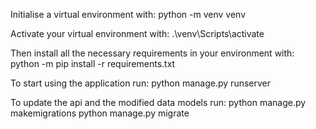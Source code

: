 Initialise a virtual environment with:
python -m venv venv

Activate your virtual environment with:
.\venv\Scripts\activate

Then install all the necessary requirements in your environment with:
python -m pip install -r requirements.txt

To start using the application run:
python manage.py runserver

To update the api and the modified data models run:
python manage.py makemigrations
python manage.py migrate